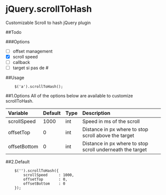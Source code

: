 jQuery.scrollToHash
===================

Customizable Scroll to hash jQuery plugin

##Todo

###Options

- [ ] offset management
- [x] scroll speed
- [ ] callback
- [ ] target si pas de #

##Usage
```
	$('a').scrollToHash();
```

##1.Options
All of the options below are available to customize scrollToHash.

| Variable | Default | Type | Description |
| :- | :- | :- | :- |
| scrollSpeed | 1000 | int | Speed in ms of the scroll |
| offsetTop | 0 | int | Distance in px where to stop scroll above the target |
| offsetBottom | 0 | int | Distance in px where to stop scroll underneath the target |

##2.Default

```
	$('').scrollToHash({
        scrollSpeed 	: 1000,
        offsetTop 		: 0,
        offsetBottom 	: 0
    });
```